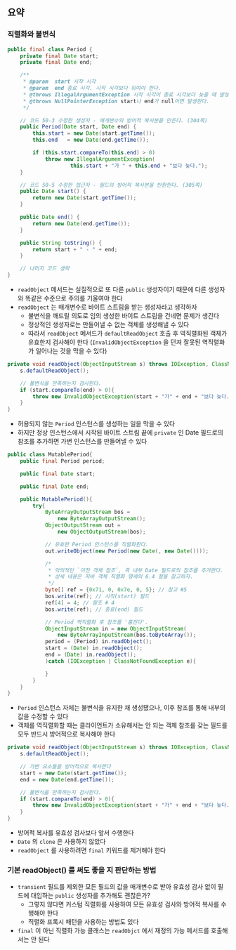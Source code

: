 ## 요약

### 직렬화와 불변식

```java
public final class Period {
    private final Date start;
    private final Date end;

    /**
     * @param  start 시작 시각
     * @param  end 종료 시각. 시작 시각보다 뒤여야 한다.
     * @throws IllegalArgumentException 시작 시각이 종료 시각보다 늦을 때 발생한다.
     * @throws NullPointerException start나 end가 null이면 발생한다.
     */

    // 코드 50-3 수정한 생성자 - 매개변수의 방어적 복사본을 만든다. (304쪽)
    public Period(Date start, Date end) {
        this.start = new Date(start.getTime());
        this.end   = new Date(end.getTime());

        if (this.start.compareTo(this.end) > 0)
            throw new IllegalArgumentException(
                    this.start + "가 " + this.end + "보다 늦다.");
    }

    // 코드 50-5 수정한 접근자 - 필드의 방어적 복사본을 반환한다. (305쪽)
    public Date start() {
        return new Date(start.getTime());
    }

    public Date end() {
        return new Date(end.getTime());
    }

    public String toString() {
        return start + " - " + end;
    }

    // 나머지 코드 생략
}
```
- `readObject` 메서드는 실질적으로 또 다른 `public` 생성자이기 때문에 다른 생성자와 똑같은 수준으로 주의를 기울여야 한다
- `readObject` 는 매개변수로 바이트 스트림을 받는 생성자라고 생각하자
    - 불변식을 깨드릴 의도로 임의 생성한 바이트 스트림을 건네면 문제가 생긴다
    - 정상적인 생성자로는 만들어낼 수 없는 객체를 생성해낼 수 있다
    - 따라서 `readObject` 메서드가 `defaultReadObject` 호출 후 역직렬화된 객체가 유효한지 검사해야 한다
    (`InvalidObjectException` 을 던져 잘못된 역직렬화가 일어나는 것을 막을 수 있다)

```java
private void readObject(ObjectInputStream s) throws IOException, ClassNotFoundException{
    s.defaultReadObject();

    // 불변식을 만족하는지 검사한다.
    if (start.compareTo(end) > 0){
        throw new InvalidObjectException(start + "가" + end + "보다 늦다.");
    }
}
```
- 허용되지 않는 `Period` 인스턴스를 생성하는 일을 막을 수 있다
- 하지만 정상 인스턴스에서 시작된 바이트 스트림 끝에 `private` 인 Date 필드로의 참조를 추가하면 가변 인스턴스를 만들어낼 수 있다

```java
public class MutablePeriod{
    public final Period period;

    public final Date start;

    public final Date end;

    public MutablePeriod(){
        try{
            ByteArrayOutputStream bos =
                new ByteArrayOutputStream();
            ObjectOutputStream out =
                new ObjectOutputStream(bos);

            // 유효한 Period 인스턴스를 직렬화한다.
            out.writeObject(new Period(new Date(, new Date())));

            /*
             * 악의적인 `이전 객체 참조`, 즉 내부 Date 필드로의 참조를 추가한다.
             * 상세 내용은 자바 객체 직렬화 명세의 6.4 절을 참고하자.
             */
            byte[] ref = {0x71, 0, 0x7e, 0, 5}; // 참고 #5
            bos.write(ref); // 시작(start) 필드
            ref[4] = 4; // 팜조 # 4
            bos.write(ref); // 종료(end) 필드

            // Period 역직렬화 후 참조를 '훔친다'.
            ObjectInputStream in = new ObjectInputStream(
                new ByteArrayInputStream(bos.toByteArray());
            period = (Period) in.readObject();
            start = (Date) in.readObject();
            end = (Date) in.readObject();
            )catch (IOException | ClassNotFoundException e){

            }
        }
    }
}
```
- `Period` 인스턴스 자체는 불변식을 유지한 채 생성됐으나, 이후 참조를 통해 내부의 값을 수정할 수 있다
- 객체를 역직렬화할 때는 클라이언트가 소유해서는 안 되는 객체 참조를 갖는 필드를 모두 반드시 방어적으로 복사해야 한다 

```java
private void readObject(ObjectInputStream s) throws IOException, ClassNotFoundException{
    s.defaultReadObject();

    // 가변 요소들을 방어적으로 복사한다
    start = new Date(start.getTime());
    end = new Date(end.getTime());

    // 불변식을 만족하는지 검사한다.
    if (start.compareTo(end) > 0){
        throw new InvalidObjectException(start + "가" + end + "보다 늦다.");
    }
}
```
- 방어적 복사를 유효성 검사보다 앞서 수행한다
- `Date` 의 `clone` 은 사용하지 않았다 
- `readObject` 를 사용하려면 `final` 키워드를 제거해야 한다 

### 기본 readObject() 를 써도 좋을 지 판단하는 방법
- `transient` 필드를 제외한 모든 필드의 값을 매개변수로 받아 유효성 감사 없이 필드에 대입하는 `public` 생성자를 추가해도 괜찮은가?
    - 그렇지 않다면 커스텀 직렬화를 사용하여 모든 유효성 검사와 방어적 복사를 수행해야 한다
    - 직렬화 프록시 패턴을 사용하는 방법도 있다 
- `final` 이 아닌 직렬화 가능 클래스는 `readObjct` 에서 재정의 가능 메서드를 호출해서는 안 된다